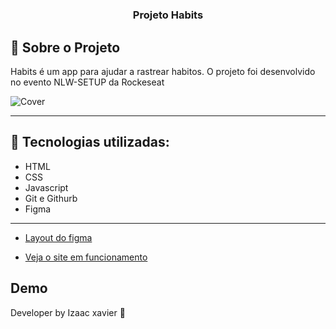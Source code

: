 # <h3 align="center">Projeto Habits</h3>
## 📖 Sobre o Projeto
Habits é um app para ajudar a rastrear habitos.
O projeto foi desenvolvido no evento NLW-SETUP da Rockeseat


![Cover](https://user-images.githubusercontent.com/105816549/213872140-957c192d-5f69-47ce-ac3d-cf260cb79487.png)
<hr>


## 🚀 Tecnologias utilizadas:
- HTML
- CSS
- Javascript
- Git e Githurb
- Figma
<hr>


 - [Layout do figma](https://www.figma.com/file/6v2ql9FM01CxQfzBywG7hX/Habits-(e)-(Community)?node-id=75%3A128&t=J4GYjeOZhtZBZYmu-0)

 - [Veja o site em funcionamento](https://izaacxavier.github.io/NLW-SETUP/)

## Demo



Developer by Izaac xavier 💜